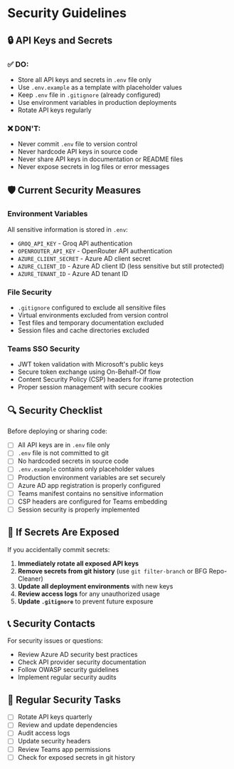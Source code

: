 # Security Guidelines

## 🔒 API Keys and Secrets

### ✅ DO:
- Store all API keys and secrets in `.env` file only
- Use `.env.example` as a template with placeholder values
- Keep `.env` file in `.gitignore` (already configured)
- Use environment variables in production deployments
- Rotate API keys regularly

### ❌ DON'T:
- Never commit `.env` file to version control
- Never hardcode API keys in source code
- Never share API keys in documentation or README files
- Never expose secrets in log files or error messages

## 🛡️ Current Security Measures

### Environment Variables
All sensitive information is stored in `.env`:
- `GROQ_API_KEY` - Groq API authentication
- `OPENROUTER_API_KEY` - OpenRouter API authentication  
- `AZURE_CLIENT_SECRET` - Azure AD client secret
- `AZURE_CLIENT_ID` - Azure AD client ID (less sensitive but still protected)
- `AZURE_TENANT_ID` - Azure AD tenant ID

### File Security
- `.gitignore` configured to exclude all sensitive files
- Virtual environments excluded from version control
- Test files and temporary documentation excluded
- Session files and cache directories excluded

### Teams SSO Security
- JWT token validation with Microsoft's public keys
- Secure token exchange using On-Behalf-Of flow
- Content Security Policy (CSP) headers for iframe protection
- Proper session management with secure cookies

## 🔍 Security Checklist

Before deploying or sharing code:

- [ ] All API keys are in `.env` file only
- [ ] `.env` file is not committed to git
- [ ] No hardcoded secrets in source code
- [ ] `.env.example` contains only placeholder values
- [ ] Production environment variables are set securely
- [ ] Azure AD app registration is properly configured
- [ ] Teams manifest contains no sensitive information
- [ ] CSP headers are configured for Teams embedding
- [ ] Session security is properly implemented

## 🚨 If Secrets Are Exposed

If you accidentally commit secrets:

1. **Immediately rotate all exposed API keys**
2. **Remove secrets from git history** (use `git filter-branch` or BFG Repo-Cleaner)
3. **Update all deployment environments** with new keys
4. **Review access logs** for any unauthorized usage
5. **Update `.gitignore`** to prevent future exposure

## 📞 Security Contacts

For security issues or questions:
- Review Azure AD security best practices
- Check API provider security documentation
- Follow OWASP security guidelines
- Implement regular security audits

## 🔄 Regular Security Tasks

- [ ] Rotate API keys quarterly
- [ ] Review and update dependencies
- [ ] Audit access logs
- [ ] Update security headers
- [ ] Review Teams app permissions
- [ ] Check for exposed secrets in git history
